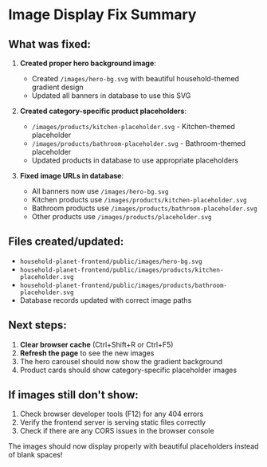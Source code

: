# Image Display Fix Summary

## What was fixed:

1. **Created proper hero background image**: 
   - Created `/images/hero-bg.svg` with beautiful household-themed gradient design
   - Updated all banners in database to use this SVG

2. **Created category-specific product placeholders**:
   - `/images/products/kitchen-placeholder.svg` - Kitchen-themed placeholder
   - `/images/products/bathroom-placeholder.svg` - Bathroom-themed placeholder
   - Updated products in database to use appropriate placeholders

3. **Fixed image URLs in database**:
   - All banners now use `/images/hero-bg.svg`
   - Kitchen products use `/images/products/kitchen-placeholder.svg`
   - Bathroom products use `/images/products/bathroom-placeholder.svg`
   - Other products use `/images/products/placeholder.svg`

## Files created/updated:
- `household-planet-frontend/public/images/hero-bg.svg`
- `household-planet-frontend/public/images/products/kitchen-placeholder.svg`
- `household-planet-frontend/public/images/products/bathroom-placeholder.svg`
- Database records updated with correct image paths

## Next steps:
1. **Clear browser cache** (Ctrl+Shift+R or Ctrl+F5)
2. **Refresh the page** to see the new images
3. The hero carousel should now show the gradient background
4. Product cards should show category-specific placeholder images

## If images still don't show:
1. Check browser developer tools (F12) for any 404 errors
2. Verify the frontend server is serving static files correctly
3. Check if there are any CORS issues in the browser console

The images should now display properly with beautiful placeholders instead of blank spaces!